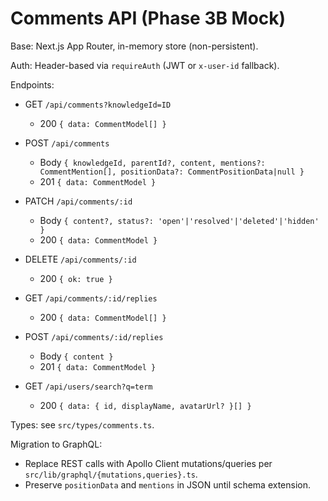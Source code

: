 # Comments API (Phase 3B Mock)

Base: Next.js App Router, in-memory store (non-persistent).

Auth: Header-based via `requireAuth` (JWT or `x-user-id` fallback).

Endpoints:

- GET `/api/comments?knowledgeId=ID`
  - 200 `{ data: CommentModel[] }`

- POST `/api/comments`
  - Body `{ knowledgeId, parentId?, content, mentions?: CommentMention[], positionData?: CommentPositionData|null }`
  - 201 `{ data: CommentModel }`

- PATCH `/api/comments/:id`
  - Body `{ content?, status?: 'open'|'resolved'|'deleted'|'hidden' }`
  - 200 `{ data: CommentModel }`

- DELETE `/api/comments/:id`
  - 200 `{ ok: true }`

- GET `/api/comments/:id/replies`
  - 200 `{ data: CommentModel[] }`

- POST `/api/comments/:id/replies`
  - Body `{ content }`
  - 201 `{ data: CommentModel }`

- GET `/api/users/search?q=term`
  - 200 `{ data: { id, displayName, avatarUrl? }[] }`

Types: see `src/types/comments.ts`.

Migration to GraphQL:
- Replace REST calls with Apollo Client mutations/queries per `src/lib/graphql/{mutations,queries}.ts`.
- Preserve `positionData` and `mentions` in JSON until schema extension.

